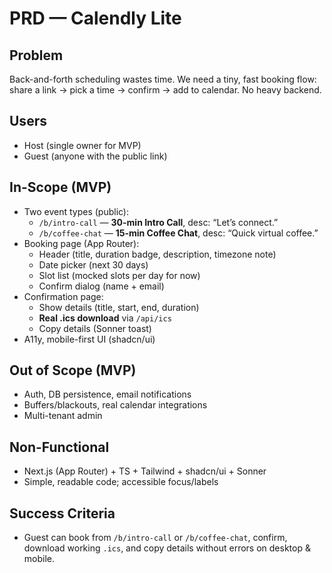 # PRD — Calendly Lite

## Problem
Back-and-forth scheduling wastes time. We need a tiny, fast booking flow: share a link → pick a time → confirm → add to calendar. No heavy backend.

## Users
- Host (single owner for MVP)
- Guest (anyone with the public link)

## In-Scope (MVP)
- Two event types (public):
  - `/b/intro-call` — **30-min Intro Call**, desc: “Let’s connect.”
  - `/b/coffee-chat` — **15-min Coffee Chat**, desc: “Quick virtual coffee.”
- Booking page (App Router):
  - Header (title, duration badge, description, timezone note)
  - Date picker (next 30 days)
  - Slot list (mocked slots per day for now)
  - Confirm dialog (name + email)
- Confirmation page:
  - Show details (title, start, end, duration)
  - **Real .ics download** via `/api/ics`
  - Copy details (Sonner toast)
- A11y, mobile-first UI (shadcn/ui)

## Out of Scope (MVP)
- Auth, DB persistence, email notifications
- Buffers/blackouts, real calendar integrations
- Multi-tenant admin

## Non-Functional
- Next.js (App Router) + TS + Tailwind + shadcn/ui + Sonner
- Simple, readable code; accessible focus/labels

## Success Criteria
- Guest can book from `/b/intro-call` or `/b/coffee-chat`, confirm, download working `.ics`, and copy details without errors on desktop & mobile.
